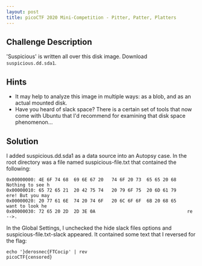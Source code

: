```yaml
---
layout: post
title: picoCTF 2020 Mini-Competition - Pitter, Patter, Platters
---
```


## Challenge Description

'Suspicious' is written all over this disk image. Download `suspicious.dd.sda1`.

## Hints

* It may help to analyze this image in multiple ways: as a blob, and as an actual mounted disk.
* Have you heard of slack space? There is a certain set of tools that now come with Ubuntu that I'd recommend for examining that disk space phenomenon...

## Solution

I added suspicious.dd.sda1 as a data source into an Autopsy case. In the root directory was a file named suspicious-file.txt that contained the following:

```
0x00000000: 4E 6F 74 68  69 6E 67 20   74 6F 20 73  65 65 20 68    Nothing to see h
0x00000010: 65 72 65 21  20 42 75 74   20 79 6F 75  20 6D 61 79    ere! But you may
0x00000020: 20 77 61 6E  74 20 74 6F   20 6C 6F 6F  6B 20 68 65     want to look he
0x00000030: 72 65 20 2D  2D 3E 0A                                  re -->.         
```

In the Global Settings, I unchecked the hide slack files options and suspicious-file.txt-slack appeared. It contained some text that I reversed for the flag:

```
echo '}derosnec{FTCocip' | rev
picoCTF{censored}
```


